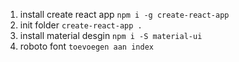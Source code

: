 1. install create react app
`npm i -g create-react-app`
2. init folder
`create-react-app .`
3. install material desgin
`npm i -S material-ui`
4. roboto font
`toevoegen aan index`
